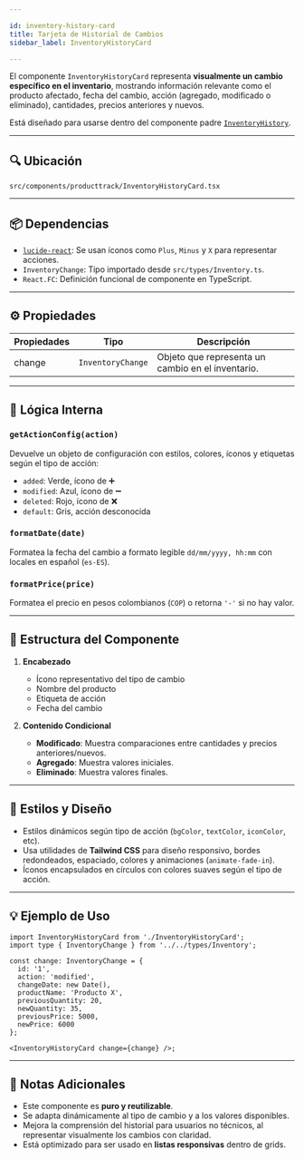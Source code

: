 ```yaml
---

id: inventory-history-card
title: Tarjeta de Historial de Cambios
sidebar_label: InventoryHistoryCard

---
```


El componente `InventoryHistoryCard` representa **visualmente un cambio específico en el inventario**, mostrando información relevante como el producto afectado, fecha del cambio, acción (agregado, modificado o eliminado), cantidades, precios anteriores y nuevos.

Está diseñado para usarse dentro del componente padre [`InventoryHistory`](./InventoryHistory.md).

---

## 🔍 Ubicación

`src/components/producttrack/InventoryHistoryCard.tsx`

---

## 📦 Dependencias

* [`lucide-react`](https://lucide.dev): Se usan íconos como `Plus`, `Minus` y `X` para representar acciones.
* `InventoryChange`: Tipo importado desde `src/types/Inventory.ts`.
* `React.FC`: Definición funcional de componente en TypeScript.

---

## ⚙️ Propiedades

| Propiedades   | Tipo              | Descripción                                       |
| ------ | ----------------- | ------------------------------------------------- |
| change | `InventoryChange` | Objeto que representa un cambio en el inventario. |

---

## 🧠 Lógica Interna

### `getActionConfig(action)`

Devuelve un objeto de configuración con estilos, colores, íconos y etiquetas según el tipo de acción:

* `added`: Verde, ícono de ➕
* `modified`: Azul, ícono de ➖
* `deleted`: Rojo, ícono de ❌
* `default`: Gris, acción desconocida

### `formatDate(date)`

Formatea la fecha del cambio a formato legible `dd/mm/yyyy, hh:mm` con locales en español (`es-ES`).

### `formatPrice(price)`

Formatea el precio en pesos colombianos (`COP`) o retorna `'-'` si no hay valor.

---

## 🧱 Estructura del Componente

1. **Encabezado**

   * Ícono representativo del tipo de cambio
   * Nombre del producto
   * Etiqueta de acción
   * Fecha del cambio

2. **Contenido Condicional**

   * **Modificado**: Muestra comparaciones entre cantidades y precios anteriores/nuevos.
   * **Agregado**: Muestra valores iniciales.
   * **Eliminado**: Muestra valores finales.

---

## 🎨 Estilos y Diseño

* Estilos dinámicos según tipo de acción (`bgColor`, `textColor`, `iconColor`, etc).
* Usa utilidades de **Tailwind CSS** para diseño responsivo, bordes redondeados, espaciado, colores y animaciones (`animate-fade-in`).
* Íconos encapsulados en círculos con colores suaves según el tipo de acción.

---

## 💡 Ejemplo de Uso

```tsx
import InventoryHistoryCard from './InventoryHistoryCard';
import type { InventoryChange } from '../../types/Inventory';

const change: InventoryChange = {
  id: '1',
  action: 'modified',
  changeDate: new Date(),
  productName: 'Producto X',
  previousQuantity: 20,
  newQuantity: 35,
  previousPrice: 5000,
  newPrice: 6000
};

<InventoryHistoryCard change={change} />;
```

---

## 📝 Notas Adicionales

* Este componente es **puro y reutilizable**.
* Se adapta dinámicamente al tipo de cambio y a los valores disponibles.
* Mejora la comprensión del historial para usuarios no técnicos, al representar visualmente los cambios con claridad.
* Está optimizado para ser usado en **listas responsivas** dentro de grids.